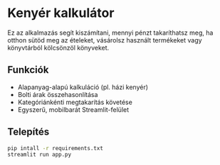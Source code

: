 # Kenyér kalkulátor

Ez az alkalmazás segít kiszámítani, mennyi pénzt takaríthatsz meg, ha otthon sütöd meg az ételeket, vásárolsz használt termékeket vagy könyvtárból kölcsönzöl könyveket.

## Funkciók

- Alapanyag-alapú kalkuláció (pl. házi kenyér)
- Bolti árak összehasonlítása
- Kategóriánkénti megtakarítás követése
- Egyszerű, mobilbarát Streamlit-felület

## Telepítés

```bash
pip intall -r requirements.txt
streamlit run app.py